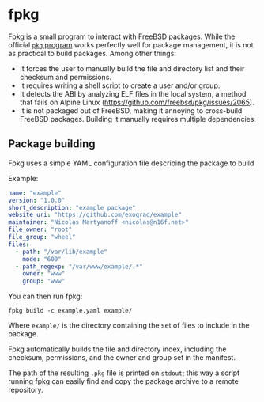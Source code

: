 # fpkg
Fpkg is a small program to interact with FreeBSD packages. While the official
[`pkg` program](https://github.com/freebsd/pkg) works perfectly well for
package management, it is not as practical to build packages. Among other
things:

- It forces the user to manually build the file and directory list and their
  checksum and permissions.
- It requires writing a shell script to create a user and/or group.
- It detects the ABI by analyzing ELF files in the local system, a method that
  fails on Alpine Linux (https://github.com/freebsd/pkg/issues/2065).
- It is not packaged out of FreeBSD, making it annoying to cross-build FreeBSD
  packages. Building it manually requires multiple dependencies.

## Package building
Fpkg uses a simple YAML configuration file describing the package to build.

Example:
```yaml
name: "example"
version: "1.0.0"
short_description: "example package"
website_uri: "https://github.com/exograd/example"
maintainer: "Nicolas Martyanoff <nicolas@n16f.net>"
file_owner: "root"
file_group: "wheel"
files:
  - path: "/var/lib/example"
    mode: "600"
  - path_regexp: "/var/www/example/.*"
    owner: "www"
    group: "www"
```

You can then run fpkg:
```
fpkg build -c example.yaml example/
```

Where `example/` is the directory containing the set of files to include in
the package.

Fpkg automatically builds the file and directory index, including the
checksum, permissions, and the owner and group set in the manifest.

The path of the resulting `.pkg` file is printed on `stdout`; this way a
script running fpkg can easily find and copy the package archive to a remote
repository.
